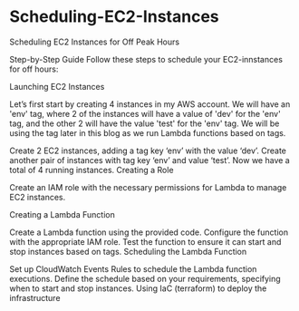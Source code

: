 # Scheduling-EC2-Instances
Scheduling EC2 Instances for Off Peak Hours

Step-by-Step Guide
Follow these steps to schedule your EC2-innstances for off hours:

Launching EC2 Instances

Let’s first start by creating 4 instances in my AWS account. We will have an 'env' tag, where 2 of the instances will have a value of 'dev' for the 'env' tag, and the other 2 will have the value 'test' for the 'env' tag. We will be using the tag later in this blog as we run Lambda functions based on tags.

Create 2 EC2 instances, adding a tag key ‘env’ with the value ‘dev’.
Create another pair of instances with tag key ‘env’ and value ‘test’.
Now we have a total of 4 running instances.
Creating a Role

Create an IAM role with the necessary permissions for Lambda to manage EC2 instances.

Creating a Lambda Function

Create a Lambda function using the provided code.
Configure the function with the appropriate IAM role.
Test the function to ensure it can start and stop instances based on tags.
Scheduling the Lambda Function

Set up CloudWatch Events Rules to schedule the Lambda function executions.
Define the schedule based on your requirements, specifying when to start and stop instances.
Using IaC (terraform) to deploy the infrastructure
